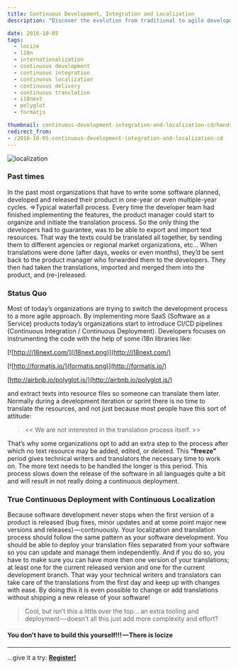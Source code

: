 ```yaml
---
title: Continuous Development, Integration and Localization
description: "Discover the evolution from traditional to agile development with continuous integration and localization."

date: 2016-10-05
tags:
  - locize
  - l10n
  - internationalization
  - continuous development
  - continuous integration
  - continuous localization
  - continuous delivery
  - continuous translation
  - i18next
  - polyglot
  - formatjs

thumbnail: continuous-development-integration-and-localization-cd/hands_world.jpg
redirect_from:
- /2016-10-05-continuous-development-integration-and-localization-cd
---
```


![](hands_world.jpg "localization")

### Past times

In the past most organizations that have to write some software planned, developed and released their product in one-year or even multiple-year cycles. =>Typical waterfall process.
Every time the developer team had finished implementing the features, the product manager could start to organize and initiate the translation process.
So the only thing the developers had to guarantee, was to be able to export and import text resources.
That way the texts could be translated all together, by sending them to different agencies or regional market organizations, etc…
When translations were done (after days, weeks or even months), they’d be sent back to the product manager who forwarded them to the developers.
They then had taken the translations, imported and merged them into the product, and (re-)released.


### Status Quo

Most of today’s organizations are trying to switch the development process to a more agile approach.
By implementing more SaaS (Software as a Service) products today’s organizations start to introduce CI/CD pipelines (Continuous Integration / Continuous Deployment).
Developers focuses on instrumenting the code with the help of some i18n libraries like:

[![http://i18next.com/](i18next.png)](http://i18next.com/)

[![http://formatjs.io/](formatjs.png)](http://formatjs.io/)

[http://airbnb.io/polyglot.js/](http://airbnb.io/polyglot.js/)

and extract texts into resource files so someone can translate them later.
Normally during a development iteration or sprint there is no time to translate the resources, and not just because most people have this sort of attitude:

> << We are not interested in the translation process itself. >>

That’s why some organizations opt to add an extra step to the process after which no text resource may be added, edited, or deleted.
This **“freeze”** period gives technical writers and translators the necessary time to work on. The more text needs to be handled the longer is this period.
This process slows down the release of the software in all languages quite a bit and will result in not really doing a continuous deployment.


### True Continuous Deployment with Continuous Localization

Because software development never stops when the first version of a product is released (bug fixes, minor updates and at some point major new versions and releases) — continuously.
Your localization and translation process should follow the same pattern as your software development.
You should be able to deploy your translation files separated from your software so you can update and manage them independently. And if you do so, you have to make sure you can have more then one version of your translations; at least one for the current released version and one for the current development branch.
That way your technical writers and translators can take care of the translations from the first day and keep up with changes with ease.
By doing this it is even possible to change or add translations without shipping a new release of your software!

> Cool, but isn’t this a little over the top… an extra tooling and deployment — doesn’t all this just add more complexity and effort?

#### You don’t have to build this yourself!!! — There is locize

<div class="contact" style="margin-top: 0px;">
<hr />
<p class="callout extra-margin">...give it a try: <strong><a href="https://www.locize.app/register">Register!</a></strong></p>
</div>
